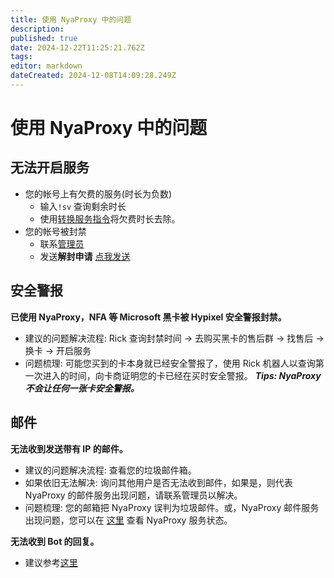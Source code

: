 ```yaml
---
title: 使用 NyaProxy 中的问题
description: 
published: true
date: 2024-12-22T11:25:21.762Z
tags: 
editor: markdown
dateCreated: 2024-12-08T14:09:28.249Z
---
```


# 使用 NyaProxy 中的问题
## 无法开启服务
- 您的帐号上有欠费的服务(时长为负数)
  - 输入`!sv` 查询剩余时长
  - 使用[转换服务指令](https://wiki.nyaproxy.xyz/zh/basic-commands#%E8%BD%AC%E7%A7%BB%E6%9C%8D%E5%8A%A1%E6%97%B6%E9%95%BF)将欠费时长去除。
- 您的帐号被封禁
	- 联系[管理员](/zh/admins)
  - 发送**解封申请** <a href="mailto:michaelwucoc@gmail.com">点我发送</a>
## 安全警报
**已使用 NyaProxy，NFA 等 Microsoft 黑卡被 Hypixel 安全警报封禁。**
- 建议的问题解决流程: Rick 查询封禁时间 -> 去购买黑卡的售后群 -> 找售后 -> 换卡 -> 开启服务
- 问题梳理: 可能您买到的卡本身就已经安全警报了，使用 Rick 机器人以查询第一次进入的时间，向卡商证明您的卡已经在买时安全警报。
***Tips: NyaProxy 不会让任何一张卡安全警报。***

## 邮件
**无法收到发送带有 IP 的邮件。**
- 建议的问题解决流程: 查看您的垃圾邮件箱。
- 如果依旧无法解决: 询问其他用户是否无法收到邮件，如果是，则代表 NyaProxy 的邮件服务出现问题，请联系管理员以解决。
- 问题梳理: 您的邮箱把 NyaProxy 误判为垃圾邮件。或，NyaProxy 邮件服务出现问题，您可以在 [这里](https://up.nyaproxy.xyz/) 查看 NyaProxy 服务状态。

**无法收到 Bot 的回复。**
- 建议参考[这里](https://wiki.nyaproxy.xyz/zh/faq/bots)
